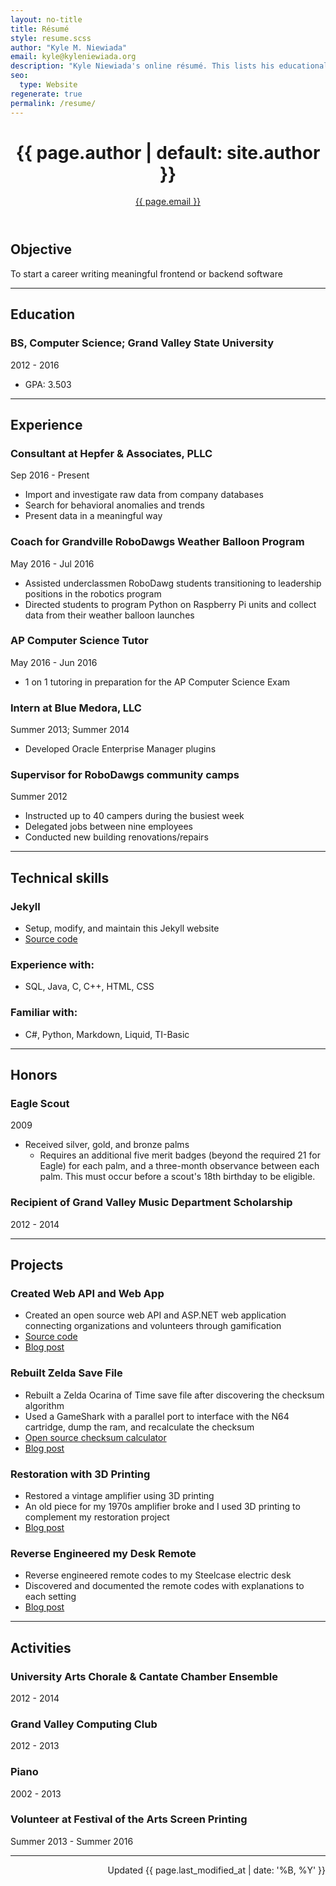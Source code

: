 ```yaml
---
layout: no-title
title: Résumé
style: resume.scss
author: "Kyle M. Niewiada"
email: kyle@kyleniewiada.org
description: "Kyle Niewiada's online résumé. This lists his educational background, career, and highlights projects from his blog."
seo:
  type: Website
regenerate: true
permalink: /resume/
---
```

<header>
<h1>{{ page.author | default: site.author }}</h1>
<a href="mailto:{{ page.email }}">{{ page.email }}</a>
</header>

## Objective

To start a career writing meaningful frontend or backend software

---

## Education

### BS, Computer Science; Grand Valley State University

<div class="date">2012 - 2016</div>

- GPA: 3.503

---

## Experience

### Consultant at Hepfer & Associates, PLLC

<div class="date">Sep 2016 - Present</div>

- Import and investigate raw data from company databases
- Search for behavioral anomalies and trends
- Present data in a meaningful way

### Coach for Grandville RoboDawgs Weather Balloon Program

<div class="date">May 2016 - Jul 2016</div>


- Assisted underclassmen RoboDawg students transitioning to leadership positions in the robotics program
- Directed students to program Python on Raspberry Pi units and collect data from their weather balloon launches

### AP Computer Science Tutor

<div class="date">May 2016 - Jun 2016</div>

- 1 on 1 tutoring in preparation for the AP Computer Science Exam

### Intern at Blue Medora, LLC

<div class="date">Summer 2013; Summer 2014</div>

- Developed Oracle Enterprise Manager plugins

### Supervisor for RoboDawgs community camps

<div class="date">Summer 2012</div>

- Instructed up to 40 campers during the busiest week
- Delegated jobs between nine employees
- Conducted new building renovations/repairs

---

## Technical skills

### Jekyll

- Setup, modify, and maintain this Jekyll website
- [Source code](https://github.com/aav7fl/aav7fl.github.io)

### Experience with:

- SQL, Java, C, C++, HTML, CSS

### Familiar with:

- C#, Python, Markdown, Liquid, TI-Basic

---

## Honors

### Eagle Scout

<div class="date">2009</div>

- Received silver, gold, and bronze palms
  - Requires an additional five merit badges (beyond the required 21 for Eagle) for each palm, and a three-month observance between each palm. This must occur before a scout's 18th birthday to be eligible.

### Recipient of Grand Valley Music Department Scholarship

<div class="date">2012 - 2014</div>

---

## Projects

### Created Web API and Web App

- Created an open source web API and ASP.NET web application connecting organizations and volunteers through gamification
- [Source code](https://github.com/aav7fl/GVSU-capstone-project)
- [Blog post](/blog/2016/04/charma-gamifying-volunteer-process/)

### Rebuilt Zelda Save File

- Rebuilt a Zelda Ocarina of Time save file after discovering the checksum algorithm
- Used a GameShark with a parallel port to interface with the N64 cartridge, dump the ram, and recalculate the checksum
- [Open source checksum calculator](https://github.com/Vi1i/OcarinaChecksumChecker)
- [Blog post](/blog/2015/04/transferring-n64-saves/)

### Restoration with 3D Printing

- Restored a vintage amplifier using 3D printing
- An old piece for my 1970s amplifier broke and I used 3D printing to complement my restoration project
- [Blog post](/blog/2013/09/restoring-vintage-with-3d-printing/)


### Reverse Engineered my Desk Remote

- Reverse engineered remote codes to my Steelcase electric desk
- Discovered and documented the remote codes with explanations to each setting
- [Blog post](/blog/2015/08/reverse-engineering-my-steelcase-desk/)

---

## Activities

### University Arts Chorale & Cantate Chamber Ensemble

<div class="date">2012 - 2014</div>

### Grand Valley Computing Club

<div class="date">2012 - 2013</div>

### Piano

<div class="date">2002 - 2013</div>

### Volunteer at Festival of the Arts Screen Printing

<div class="date">Summer 2013 - Summer 2016</div>

---

<p style="text-align:right;">Updated {{ page.last_modified_at | date: '%B, %Y' }}</p>
